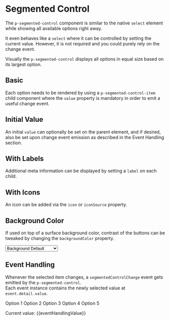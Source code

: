 # Segmented Control

The `p-segmented-control` component is similar to the native `select` element while showing all available options right away.  

It even behaves like a `select` where it can be controlled by setting the current value.
However, it is not required and you could purely rely on the change event.

Visually the `p-segmented-control` displays all options in equal size based on its largest option.

<TableOfContents></TableOfContents>

## Basic

Each option needs to be rendered by using a `p-segmented-control-item` child component where the `value` property is mandatory in order to emit a useful change event.

<Playground :markup="basicMarkup" :config="config"></Playground>

## Initial Value

An initial `value` can optionally be set on the parent element, and if desired, also be set upon change event emission as described in the <a :href="eventHandlingUrl">Event Handling</a> section.

<Playground :markup="initialValueMarkup" :config="config"></Playground>

## With Labels

Additional meta information can be displayed by setting a `label` on each child.

<Playground :markup="withLabelsMarkup" :config="config"></Playground>

## With Icons

An icon can be added via the `icon` or `iconSource` property.

<Playground :markup="withIconsMarkup" :config="config"></Playground>

## Background Color

If used on top of a surface background color, contrast of the buttons can be tweaked by changing the `backgroundColor` property.

<Playground :markup="backgroundColorMarkup" :config="{ ...config, colorScheme: backgroundColor.replace('background-', '') }">
  <select v-model="backgroundColor" aria-label="Select background color">
    <option disabled>Select background color</option>
    <option value="background-default">Background Default</option>
    <option value="background-surface">Background Surface</option>
  </select>
</Playground>

## Event Handling

Whenever the selected item changes, a `segmentedControlChange` event gets emitted by the `p-segmented-control`.  
Each event instance contains the newly selected value at `event.detail.value`.

<Playground :frameworkMarkup="eventHandlingMarkup" :config="config">
  <p-segmented-control v-on:segmentedControlChange="eventHandlingValue = $event.detail.value">
    <p-segmented-control-item value="1">Option 1</p-segmented-control-item>
    <p-segmented-control-item value="2">Option 2</p-segmented-control-item>
    <p-segmented-control-item value="3">Option 3</p-segmented-control-item>
    <p-segmented-control-item value="4">Option 4</p-segmented-control-item>
    <p-segmented-control-item value="5">Option 5</p-segmented-control-item>
  </p-segmented-control>

  <p>Current value: {{eventHandlingValue}}</p>
</Playground>

<script lang="ts">
import Vue from 'vue';
import Component from 'vue-class-component';
import { getSegmentedControlCodeSamples } from '@porsche-design-system/shared';
import { getAnchorLink } from '@/utils';
  
@Component
export default class Code extends Vue {
  config = { themeable: true };
  backgroundColor = 'background-surface';
  eventHandlingUrl = getAnchorLink('event-handling');

  abcItems = `<p-segmented-control-item value="a">A</p-segmented-control-item>
  <p-segmented-control-item value="b">B</p-segmented-control-item>
  <p-segmented-control-item value="c">C</p-segmented-control-item>
  <p-segmented-control-item value="d">D</p-segmented-control-item>
  <p-segmented-control-item value="e">E</p-segmented-control-item>`;

  optionItems = `<p-segmented-control-item value="1">Option 1</p-segmented-control-item>
  <p-segmented-control-item value="2">Option 2</p-segmented-control-item>
  <p-segmented-control-item value="3">Option 3</p-segmented-control-item>
  <p-segmented-control-item value="4" disabled>Option 4</p-segmented-control-item>
  <p-segmented-control-item value="5">Option 5</p-segmented-control-item>`;

  basicMarkup = `<p-segmented-control>
  ${this.abcItems}
</p-segmented-control>`;

  initialValueMarkup = `<p-segmented-control value="2">
  ${this.optionItems}
</p-segmented-control>`;

  withLabelsMarkup = `<p-segmented-control>
  ${this.optionItems.replace(/value="\d"/g, '$& label="Label"')}
</p-segmented-control>`;

  get withIconsMarkup() {
    let i = 0;
    const icons = ['truck', 'car', 'bell', 'garage', require('../../assets/icon-custom-kaixin.svg')]; 
    const items = this.optionItems.replace(/value="\d"/g, (match) => {
      const attr = icons[i].includes('.svg') ? 'icon-source' : 'icon';
      return `${match} ${attr}="${icons[i++]}"`;
    });

    return `<p-segmented-control>
  ${items}
</p-segmented-control>`;
  };

  get backgroundColorMarkup() {
    return `<p-segmented-control background-color="${this.backgroundColor}">
  ${this.optionItems}
</p-segmented-control>`;
  };

  eventHandlingMarkup = getSegmentedControlCodeSamples();
  eventHandlingValue = '';
}
</script>

